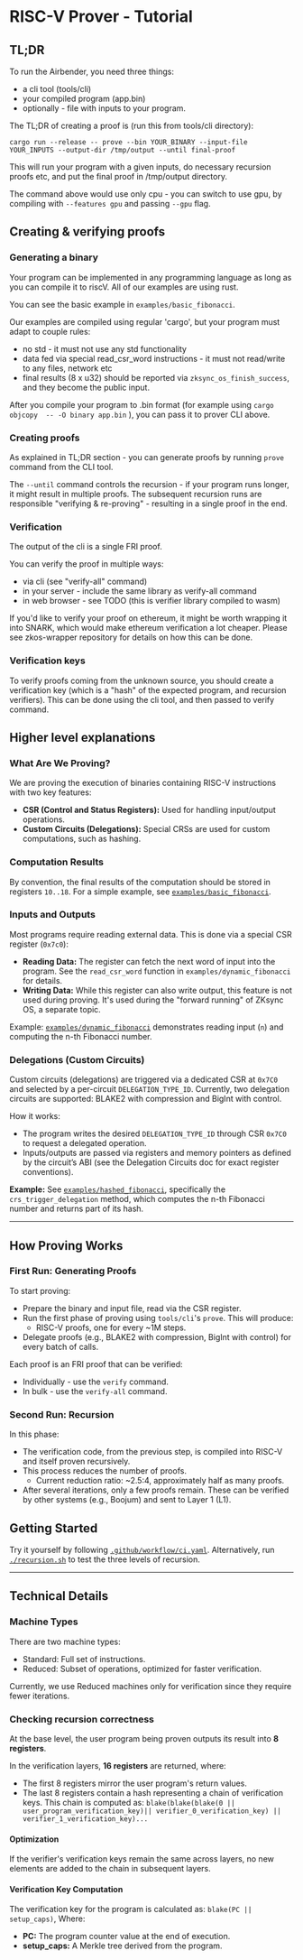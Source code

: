 # RISC-V Prover - Tutorial


## TL;DR

To run the Airbender, you need three things:
* a cli tool (tools/cli)
* your compiled program (app.bin)
* optionally - file with inputs to your program.

The TL;DR of creating a proof is (run this from tools/cli directory):

```shell
cargo run --release -- prove --bin YOUR_BINARY --input-file YOUR_INPUTS --output-dir /tmp/output --until final-proof
```

This will run your program with a given inputs, do necessary recursion proofs etc, and put the final proof in /tmp/output directory.

The command above would use only cpu - you can switch to use gpu, by compiling with `--features gpu` and passing `--gpu` flag.

## Creating & verifying proofs

### Generating a binary

Your program can be implemented in any programming language as long as you can compile it to riscV. All of our examples are using rust.

You can see the basic example in `examples/basic_fibonacci`.

Our examples are compiled using regular 'cargo', but your program must adapt to couple rules:

* no std - it must not use any std functionality 
* data fed via special read_csr_word instructions - it must not read/write to any files, network etc
* final results (8 x u32) should be reported via `zksync_os_finish_success`, and they become the public input.

After you compile your program to .bin format (for example using `cargo objcopy  -- -O binary app.bin`
), you can pass it to prover CLI above.

### Creating proofs

As explained in TL;DR section - you can generate proofs by running `prove` command from the CLI tool.

The `--until` command controls the recursion - if your program runs longer, it might result in multiple proofs. The subsequent recursion
runs are responsible "verifying & re-proving" - resulting in a single proof in the end.

### Verification

The output of the cli is a single FRI proof.

You can verify the proof in multiple ways:
* via cli (see "verify-all" command)
* in your server - include the same library as verify-all command
* in web browser - see TODO (this is verifier library compiled to wasm)

If you'd like to verify your proof on ethereum, it might be worth wrapping it into SNARK, which would make ethereum verification a lot cheaper.
Please see zkos-wrapper repository for details on how this can be done.

### Verification keys

To verify proofs coming from the unknown source, you should create a verification key (which is a "hash" of the expected program, and recursion verifiers). This can be done using the cli tool, and then passed to verify command.


## Higher level explanations

### What Are We Proving?

We are proving the execution of binaries containing RISC-V instructions with two key features:

* **CSR (Control and Status Registers):** Used for handling input/output operations.
* **Custom Circuits (Delegations):** Special CRSs are used for custom computations, such as hashing.

### Computation Results

By convention, the final results of the computation should be stored in registers `10..18`.
For a simple example, see [`examples/basic_fibonacci`](../examples/basic_fibonacci).

### Inputs and Outputs

Most programs require reading external data. This is done via a special CSR register (`0x7c0`):
* **Reading Data:** The register can fetch the next word of input into the program. See the `read_csr_word` function in `examples/dynamic_fibonacci` for details.
* **Writing Data:** While this register can also write output, this feature is not used during proving. It's used during the "forward running" of ZKsync OS, a separate topic.

Example: [`examples/dynamic_fibonacci`](../examples/dynamic_fibonacci) demonstrates reading input (`n`) and computing the n-th Fibonacci number.

### Delegations (Custom Circuits)

Custom circuits (delegations) are triggered via a dedicated CSR at `0x7C0` and selected by a per-circuit `DELEGATION_TYPE_ID`. Currently, two delegation circuits are supported: BLAKE2 with compression and BigInt with control.

How it works:
* The program writes the desired `DELEGATION_TYPE_ID` through CSR `0x7C0` to request a delegated operation.
* Inputs/outputs are passed via registers and memory pointers as defined by the circuit’s ABI (see the Delegation Circuits doc for exact register conventions).

**Example:** See [`examples/hashed_fibonacci`](../examples/hashed_fibonacci), specifically the `crs_trigger_delegation` method, which computes the n-th Fibonacci number and returns part of its hash.

---

## How Proving Works
### First Run: Generating Proofs

To start proving:
* Prepare the binary and input file, read via the CSR register.
* Run the first phase of proving using `tools/cli`'s `prove`. This will produce:
  * RISC-V proofs, one for every ~1M steps.
* Delegate proofs (e.g., BLAKE2 with compression, BigInt with control) for every batch of calls.

Each proof is an FRI proof that can be verified:
* Individually - use the `verify` command.
* In bulk - use the `verify-all` command.

### Second Run: Recursion

In this phase:
* The verification code, from the previous step, is compiled into RISC-V and itself proven recursively.
* This process reduces the number of proofs.
  * Current reduction ratio: ~2.5:4, approximately half as many proofs.
* After several iterations, only a few proofs remain. These can be verified by other systems (e.g., Boojum) and sent to Layer 1 (L1).

## Getting Started

Try it yourself by following [`.github/workflow/ci.yaml`](../.github/workflow/ci.yaml).
Alternatively, run [`./recursion.sh`](../recursion.sh) to test the three levels of recursion.

---

## Technical Details
### Machine Types

There are two machine types:
* Standard: Full set of instructions.
* Reduced: Subset of operations, optimized for faster verification.

Currently, we use Reduced machines only for verification since they require fewer iterations.

### Checking recursion correctness
At the base level, the user program being proven outputs its result into **8 registers**.

In the verification layers, **16 registers** are returned, where:
* The first 8 registers mirror the user program's return values.
* The last 8 registers contain a hash representing a chain of verification keys. This chain is computed as:
 `blake(blake(blake(0 || user_program_verification_key)|| verifier_0_verification_key) || verifier_1_verification_key)...`

#### Optimization
If the verifier's verification keys remain the same across layers, no new elements are added to the chain in subsequent layers.

#### Verification Key Computation
The verification key for the program is calculated as: `blake(PC || setup_caps)`, Where:
* **PC:** The program counter value at the end of execution.
* **setup_caps:** A Merkle tree derived from the program.
